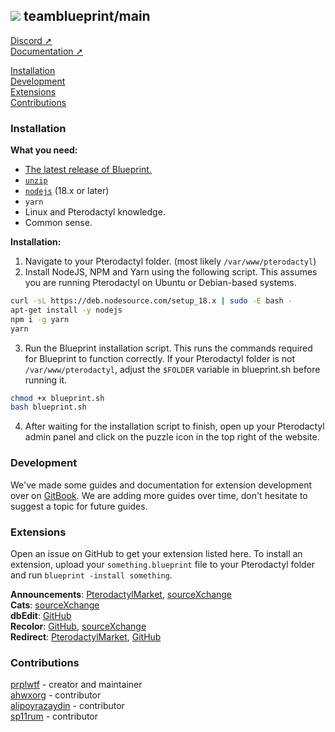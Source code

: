 ## ![](https://i.imgur.com/SsOU6r8.png) teamblueprint/main
[Discord ➚](https://ptero.shop/community)\
[Documentation ➚](https://ptero.shop/docs)

[Installation](#installation)\
[Development](#development)\
[Extensions](#extensions)\
[Contributions](#contributions)

### Installation
**What you need:**
* [The latest release of Blueprint.](https://github.com/teamblueprint/main/releases/latest)
* [`unzip`](https://pkgs.org/download/unzip)
* [`nodejs`](https://nodejs.org) (18.x or later)
* `yarn`
* Linux and Pterodactyl knowledge.
* Common sense.

**Installation:**
1. Navigate to your Pterodactyl folder. (most likely `/var/www/pterodactyl`)
2. Install NodeJS, NPM and Yarn using the following script. This assumes you are running Pterodactyl on Ubuntu or Debian-based systems.
```sh
curl -sL https://deb.nodesource.com/setup_18.x | sudo -E bash -
apt-get install -y nodejs
npm i -g yarn
yarn
```
3. Run the Blueprint installation script. This runs the commands required for Blueprint to function correctly. If your Pterodactyl folder is not `/var/www/pterodactyl`, adjust the `$FOLDER` variable in blueprint.sh before running it.
```sh
chmod +x blueprint.sh
bash blueprint.sh
```
4. After waiting for the installation script to finish, open up your Pterodactyl admin panel and click on the puzzle icon in the top right of the website.

### Development
We've made some guides and documentation for extension development over on [GitBook](https://ptero.shop/docs). We are adding more guides over time, don't hesitate to suggest a topic for future guides.

### Extensions
Open an issue on GitHub to get your extension listed here. To install an extension, upload your `something.blueprint` file to your Pterodactyl folder and run `blueprint -install something`.

**Announcements**: [PterodactylMarket](https://pterodactylmarket.com/resource/679), [sourceXchange](https://www.sourcexchange.net/products/announcements)\
**Cats**: [sourceXchange](https://www.sourcexchange.net/products/cats)\
**dbEdit**: [GitHub](https://github.com/prplwtf/blueprint-dbedit)\
**Recolor**: [GitHub](https://github.com/sp11rum/recolor), [sourceXchange](https://www.sourcexchange.net/products/announcements)\
**Redirect**: [PterodactylMarket](https://pterodactylmarket.com/resource/664), [GitHub](https://github.com/prplwtf/blueprint-redirect)

### Contributions
[prplwtf](https://github.com/prplwtf) - creator and maintainer\
[ahwxorg](https://github.com/ahwxorg) - contributor\
[alipoyrazaydin](https://github.com/alipoyrazaydin) - contributor\
[sp11rum](https://github.com/sp11rum) - contributor